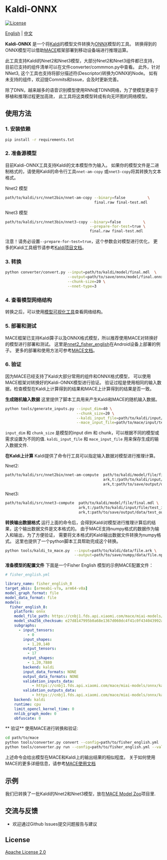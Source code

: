 # Kaldi-ONNX

[![License](https://img.shields.io/badge/License-Apache%202.0-blue.svg)](LICENSE)

[English](README.md) | [中文](README_zh.md)


**Kaldi-ONNX** 是一个将[Kaldi](https://github.com/kaldi-asr/kaldi)的模型文件转换为[ONNX](https://github.com/onnx/onnx)模型的工具。
转换得到的ONNX模型可以借助[MACE](https://github.com/XiaoMi/mace)框架部署到移动设备端进行推理运算。

此工具支持Kaldi的Nnet2和Nnet3模型，大部分Nnet2和Nnet3组件都已支持，
目前已支持的组件清单可以在文件converter/commmon.py中查看。
此外，针对NNet3, 这个工具也支持将部分描述符(Descriptor)转换为ONNX的Node。
如有未支持的组件，欢迎提Commits和Issue，会及时更新完善。

除了DNN，越来越多的语音识别模型使用RNN或TDNN网络，为了使模型更易于移植和推理过程更加高效，
此工具将这类模型转成有向无环图的网络模型。


## 使用方法

### 1. 安装依赖
```sh
pip install -r requirements.txt
```

### 2. 准备源模型
目前Kaldi-ONNX工具支持Kaldi的文本模型作为输入。
如果你的模型文件是二进制格式的，请使用Kaldi的命令行工具`nnet-am-copy`
或`nnet3-copy`将其转换为文本格式。

Nnet2 模型
```sh
path/to/kaldi/src/nnet2bin/nnet-am-copy --binary=false          \
                                        final.raw final-test.mdl
```

Nnet3 模型
```sh
path/to/kaldi/src/nnet3bin/nnet3-copy --binary=false          \
                                      --prepare-for-test=true \
                                      final.raw final-test.mdl
```
注意！请务必设置`--prepare-for-test=true`，这个参数会对模型进行优化，
更多的Kaldi工具细节请参考[Kaldi项目文档](http://kaldi-asr.org/doc/)。


### 3. 转换
```sh
python converter/convert.py --input=path/to/kaldi/model/final.mdl  \
                            --output=path/to/save/onnx/model/final.onnx \
                            --chunk-size=20 \
                            --nnet-type=3
```

### 4. 查看模型网络结构
转换之后，可以使用[模型可视化工具](https://lutzroeder.github.io/netron/)查看网络结构。


### 5. 部署和测试

MACE框架已支持Kaldi算子以及ONNX格式模型，所以推荐使用MACE对转换好的模型进行部署和测试。
这里是[nnet2_fisher_english](https://github.com/XiaoMi/mace-models/tree/master/onnx-models)在Android设备上部署的例子。
更多的部署和使用方法可参考[MACE文档](https://mace.readthedocs.io/en/latest/)。


### 6. 验证
因为MACE已经支持了Kaldi大部分常用的组件和ONNX格式模型，
可以使用MACE框架对转换好的Kaldi-ONNX模型进行验证。
验证过程是使用相同的输入数据，检查模型在Kaldi上计算得到的结果和MACE上计算得到的结果是否一致。

**生成随机输入数据**
这里提供了脚本工具用来产生Kaldi和MACE的随机输入数据。
```sh
python tools/generate_inputs.py --input_dim=40 \
                                --chunk_size=20 \
                                --kaldi_input_file=path/to/kaldi/input/test_input.ark \
                                --mace_input_file=path/to/mace/input/test_input.npy
```
`input_dim` 和 `chunk_size` 是模型的input dim 和 chunk，可以根据不同的模型或需求设置为不同的值.
`kaldi_input_file` 和 `mace_input_file` 用来保存生成的输入数据文件. 

**在Kaldi上计算**
Kaldi提供了命令行工具可以指定输入数据对模型进行推理计算。

Nnet2:
```sh
path/to/kaldi/src/nnet2bin/nnet-am-compute  path/to/kaldi/model/file/final.mdl \
                                            ark,t:/path/to/kaldi/input/file/test_input.ark \
                                            ark,t:path/to/save/output/data/test_output.ark

```

Nnet3:
```sh
path/to/kaldi/src/nnet3-compute  path/to/kaldi/model/file/final.mdl \
                                 ark,t:/path/to/kaldi/input/file/test_input.ark \
                                 ark,t:path/to/save/output/data/test_output.ark

```

**转换输出数据格式**
运行上面的命令后，会得到Kaldi对模型进行推理计算后的结果，这个输出数据文件是文本格式的。
由于MACE支持numpy格式的数据作为输入和输出，为了方便验证，
需要将文本格式的Kaldi输出数据文件转换为numpy格式。
这里也提供了一个python脚本工具帮助完成这个转换。
```sh
python tools/kaldi_to_mace.py  --input=path/to/kaldi/data/file.ark \
                               --output=path/to/save/numpy/data/file.npy
```

**准备模型的配置文件**
下面是一个Fisher English 模型的示例MACE配置文件：

```yaml
# fisher_english.yml

library_name: fisher_english_8
target_abis: [armeabi-v7a, arm64-v8a]
model_graph_format: file
model_data_format: file
models:
  fisher_english_8:
    platform: onnx
    model_file_path: https://cnbj1.fds.api.xiaomi.com/mace/miai-models/onnx/kaldi/nnet2/fisher_english_8_nnet_a.onnx
    model_sha256_checksum: e27d8147995b0a68e1367d060dc4f41c0f434043992a52548ff961e4e1e87e6c
    subgraphs:
      - input_tensors:
          - 0
        input_shapes:
          - 1,20,140
        output_tensors:
          - 17
        output_shapes:
          - 1,20,7880
        backend: kaldi
        input_data_formats: NONE
        output_data_formats: NONE
        validation_inputs_data:
            - https://cnbj1.fds.api.xiaomi.com/mace/miai-models/onnx/kaldi/data/kaldi_input_20_140.npy
        validation_outputs_data:
            - https://cnbj1.fds.api.xiaomi.com/mace/miai-models/onnx/kaldi/data/test_fisher_english_8_20_140_out.npy
    backend: kaldi
    runtime: cpu
    limit_opencl_kernel_time: 0
    nnlib_graph_mode: 0
    obfuscate: 0

```

** 验证**
使用MACE进行转换和验证:

```sh
cd path/to/mace
python tools/converter.py convert --config=path/to/fisher_english.yml
python tools/converter.py run --config=path/to/fisher_english.yml --validate

```
上述命令会给出模型在MACE和Kaldi上的输出结果的相似程度。
关于如何使用MACE的更多详细信息，请参考[MACE使用文档](https://mace.readthedocs.io/en/latest/)


## 示例
我们已转换了一批Kaldi的Nnet2和Nnet3模型，放在[MACE Model Zoo](https://github.com/XiaoMi/mace-models)项目里.


## 交流与反馈
* 欢迎通过Github Issues提交问题报告与建议


## License
[Apache License 2.0](LICENSE)
